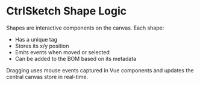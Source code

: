 
# CtrlSketch Shape Logic

Shapes are interactive components on the canvas. Each shape:
- Has a unique tag
- Stores its x/y position
- Emits events when moved or selected
- Can be added to the BOM based on its metadata

Dragging uses mouse events captured in Vue components and updates the central canvas store in real-time.
